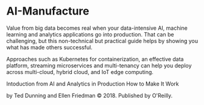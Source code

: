 # AI-Manufacture

Value from big data becomes real when your data-intensive AI, machine learning and analytics applications go into production. That can be challenging, but this non-technical but practical guide helps by showing you what has made others successful.

Approaches such as Kubernetes for containerization, an effective data platform, streaming microservices and multi-tenancy can help you deploy across multi-cloud, hybrid cloud, and IoT edge computing.

Intoduction from
AI and Analytics in Production
How to Make It Work

by Ted Dunning and Ellen Friedman © 2018. Published by O'Reilly.
